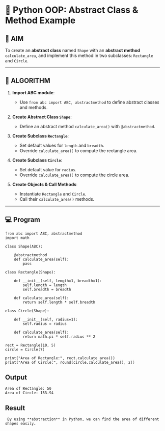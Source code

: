 # 🐍 Python OOP: Abstract Class & Method Example

## 🎯 AIM

To create an **abstract class** named `Shape` with an **abstract method** `calculate_area`, and implement this method in two subclasses: `Rectangle` and `Circle`.

---

## 🧠 ALGORITHM

1. **Import ABC module**:
   - Use `from abc import ABC, abstractmethod` to define abstract classes and methods.

2. **Create Abstract Class `Shape`**:
   - Define an abstract method `calculate_area()` with `@abstractmethod`.

3. **Create Subclass `Rectangle`**:
   - Set default values for `length` and `breadth`.
   - Override `calculate_area()` to compute the rectangle area.

4. **Create Subclass `Circle`**:
   - Set default value for `radius`.
   - Override `calculate_area()` to compute the circle area.

5. **Create Objects & Call Methods**:
   - Instantiate `Rectangle` and `Circle`.
   - Call their `calculate_area()` methods.

---

## 💻 Program
```
from abc import ABC, abstractmethod
import math

class Shape(ABC):
    
    @abstractmethod
    def calculate_area(self):
        pass

class Rectangle(Shape):
    
    def __init__(self, length=1, breadth=1):
        self.length = length
        self.breadth = breadth
    
    def calculate_area(self):
        return self.length * self.breadth

class Circle(Shape):
    
    def __init__(self, radius=1):
        self.radius = radius
    
    def calculate_area(self):
        return math.pi * self.radius ** 2

rect = Rectangle(10, 5)
circle = Circle(7)

print("Area of Rectangle:", rect.calculate_area())
print("Area of Circle:", round(circle.calculate_area(), 2))
```



## Output
```
Area of Rectangle: 50
Area of Circle: 153.94
```

## Result
```
 By using **abstraction** in Python, we can find the area of different shapes easily.
```
